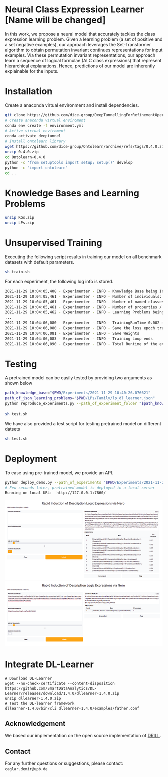 # Neural Class Expression Learner  [Name will be changed]
In this work, we propose a neural model that accurately tackles the class expression learning problem.
Given a learning problem (a set of positive and a set negative examples), our approach leverages the Set-Transformer algorithm to obtain
permutation invariant continues representations for input examples. Via these permutation invariant representations,
our approach learn a sequence of logical formulae (ALC class expressions) that represent hierarchical explanations. 
Hence, predictions of our model are inherently explainable for the inputs.


# Installation
Create a anaconda virtual environment and install dependencies.
```sh
git clone https://github.com/dice-group/DeepTunnellingForRefinementOperators
# Create anaconda virtual enviroment
conda env create -f environment.yml
# Active virtual enviroment 
conda activate deeptunnel
# Install ontolearn library
wget https://github.com/dice-group/Ontolearn/archive/refs/tags/0.4.0.zip
unzip 0.4.0.zip
cd Ontolearn-0.4.0
python -c 'from setuptools import setup; setup()' develop
python -c "import ontolearn"
cd ..
```
# Knowledge Bases and Learning Problems
```sh
unzip KGs.zip
unzip LPs.zip
```

# Unsupervised Training
Executing the following script results in training our model on all benchmark datasets with default parameters.
```sh
sh train.sh
```
For each experiment, the following log info is stored.
```sh
2021-11-29 10:04:05,408 - Experimenter - INFO - Knowledge Base being Initialized /home/demir/Desktop/Softwares/DeepTunnellingForRefinementOperators/KGs/Lymphography/lymphography.owl
2021-11-29 10:04:05,461 - Experimenter - INFO - Number of individuals: 148
2021-11-29 10:04:05,461 - Experimenter - INFO - Number of named classes / expressions: 49
2021-11-29 10:04:05,461 - Experimenter - INFO - Number of properties / roles : 0
2021-11-29 10:04:05,462 - Experimenter - INFO - Learning Problems being generated
...
2021-11-29 10:04:06,080 - Experimenter - INFO - TrainingRunTime 0.002 minutes
2021-11-29 10:04:06,080 - Experimenter - INFO - Save the loss epoch trajectory
2021-11-29 10:04:06,081 - Experimenter - INFO - Save Weights
2021-11-29 10:04:06,083 - Experimenter - INFO - Training Loop ends
2021-11-29 10:04:06,090 - Experimenter - INFO - Total Runtime of the experiment:0.20418190956115723
```

# Testing
A pretrained model can be easily tested by providing two arguments as shown below
```sh
path_knowledge_base="$PWD/Experiments/2021-11-29 10:40:26.076621"
path_of_json_learning_problems="$PWD/LPs/Family/lp_dl_learner.json"
python reproduce_experiments.py --path_of_experiment_folder "$path_knowledge_base" --path_of_json_learning_problems "$path_of_json_learning_problems"

sh test.sh
```

We have also provided a test script for testing pretrained model on different datsets
```sh
sh test.sh
```
# Deployment
To ease using pre-trained model, we provide an API.
```sh
python deploy_demo.py --path_of_experiments "$PWD/Experiments/2021-11-29 10:47:31.373883"
# Few seconds later, pretrained model is deployed in a local server
Running on local URL:  http://127.0.0.1:7860/
```
![alt text](core/deploy_1.png)
![alt text](core/deploy_2.png)


# Integrate DL-Learner
```
# Download DL-Learner
wget --no-check-certificate --content-disposition https://github.com/SmartDataAnalytics/DL-Learner/releases/download/1.4.0/dllearner-1.4.0.zip
unzip dllearner-1.4.0.zip
# Test the DL-learner framework
dllearner-1.4.0/bin/cli dllearner-1.4.0/examples/father.conf
```




## Acknowledgement 
We based our implementation on the open source implementation of [DRILL](https://arxiv.org/abs/2106.15373).

## Contact
For any further questions or suggestions, please contact:  ```caglar.demir@upb.de```